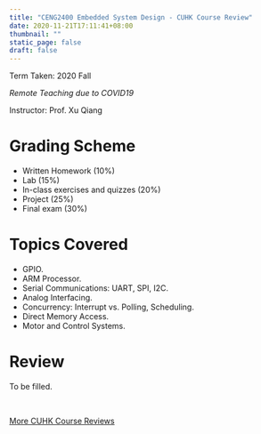 ```yaml
---
title: "CENG2400 Embedded System Design - CUHK Course Review"
date: 2020-11-21T17:11:41+08:00
thumbnail: ""
static_page: false
draft: false
---
```


Term Taken: 2020 Fall

*Remote Teaching due to COVID19*

Instructor: Prof. Xu Qiang

# Grading Scheme
* Written Homework (10%)
* Lab (15%)
* In-class exercises and quizzes (20%)
* Project (25%)
* Final exam (30%)

# Topics Covered
* GPIO.
* ARM Processor.
* Serial Communications: UART, SPI, I2C.
* Analog Interfacing.
* Concurrency: Interrupt vs. Polling, Scheduling.
* Direct Memory Access.
* Motor and Control Systems.

# Review
To be filled.

<br />

[More CUHK Course Reviews](/course-review)